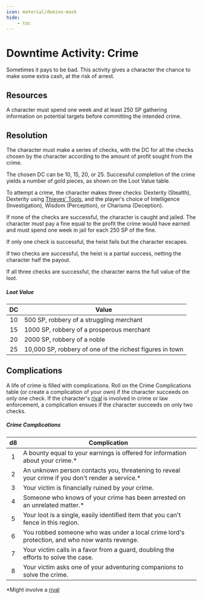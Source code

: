 ```yaml
---
icon: material/domino-mask
hide:
    - toc
---
```


# Downtime Activity: Crime

Sometimes it pays to be bad. This activity gives a character the chance to make some extra cash, at the risk of arrest.

## Resources

A character must spend one week and at least 250 SP gathering information on potential targets before committing the intended crime.

## Resolution

The character must make a series of checks, with the DC for all the checks chosen by the character according to the amount of profit sought from the crime.

The chosen DC can be 10, 15, 20, or 25. Successful completion of the crime yields a number of gold pieces, as shown on the Loot Value table.

To attempt a crime, the character makes three checks: Dexterity (Stealth), Dexterity using [Thieves' Tools](../../equipment/tools/artisan-tools.md#thievess-tools), and the player's choice of Intelligence (Investigation), Wisdom (Perception), or Charisma (Deception).

If none of the checks are successful, the character is caught and jailed. The character must pay a fine equal to the profit the crime would have earned and must spend one week in jail for each 250 SP of the fine.

If only one check is successful, the heist fails but the character escapes.

If two checks are successful, the heist is a partial success, netting the character half the payout.

If all three checks are successful, the character earns the full value of the loot.

##### Loot Value

| DC | Value |
|:-:|---|
| 10 | 500 SP, robbery of a struggling merchant |
| 15 | 1000 SP, robbery of a prosperous merchant |
| 20 | 2000 SP, robbery of a noble |
| 25 | 10,000 SP, robbery of one of the richest figures in town |

## Complications

A life of crime is filled with complications. Roll on the Crime Complications table (or create a complication of your own) if the character succeeds on only one check. If the character's [rival] is involved in crime or law enforcement, a complication ensues if the character succeeds on only two checks.

##### Crime Complications

| d8 | Complication |
|:-:|---|
| 1 | A bounty equal to your earnings is offered for information about your crime.* |
| 2 | An unknown person contacts you, threatening to reveal your crime if you don't render a service.* |
| 3 | Your victim is financially ruined by your crime. |
| 4 | Someone who knows of your crime has been arrested on an unrelated matter.* |
| 5 | Your loot is a single, easily identified item that you can't fence in this region. |
| 6 | You robbed someone who was under a local crime lord's protection, and who now wants revenge. |
| 7 | Your victim calls in a favor from a guard, doubling the efforts to solve the case. |
| 8 | Your victim asks one of your adventuring companions to solve the crime. |

*Might involve a [rival]

[rival]: index.md#rivals